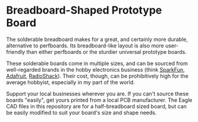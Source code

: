 # Breadboard-Shaped Prototype Board
The solderable breadboard makes for a great, and certainly more durable, alternative to perfboards. Its breadboard-like layout is also more user-friendly than either perfboards or the sturdier universal prototype boards. 

These solderable boards come in multiple sizes, and can be sourced from well-regarded brands in the hobby electronics business (think [SparkFun](https://www.sparkfun.com/), [Adafruit](https://www.adafruit.com/), [RadioShack](https://www.radioshack.com/)). Their cost, though, can be prohibitively high for the average hobbyist, especially in my part of the world. 

Support your local businesses wherever you are. If you can't source these boards "easily", get yours printed from a local PCB manufacturer. The Eagle CAD files in this repository are for a half-breadboard sized board, but can be easily modified to suit your board's size and shape needs. 